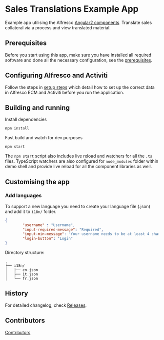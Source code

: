 # Sales Translations Example App

Example app utilising the Alfresco [Angular2 components](https://github.com/Alfresco/alfresco-ng2-components). Translate sales collateral via a process and view translated material.

## Prerequisites

Before you start using this app, make sure you have installed all required software and done all the 
necessary configuration, see the [prerequisites](PREREQUISITES.md).

## Configuring Alfresco and Activiti

Follow the steps in [setup steps](SETUP.md) which detail how to set up the correct data in Alfresco ECM
and Activiti before you run the application.

## Building and running

Install dependencies

```sh
npm install
```

Fast build and watch for dev purposes

```sh
npm start
```

The `npm start` script also includes live reload and watchers for all the `.ts` files.
TypeScript watchers are also configured for `node_modules` folder within demo shell
and provide live reload for all the component libraries as well.

## Customising the app

### Add languages
To support a new language you need to create your language file (.json) and add it to `i18n/` folder.

```json
{
        "username" : "Username",
        "input-required-message": "Required",
        "input-min-message": "Your username needs to be at least 4 characters.",
        "login-button": "Login"
}
```

Directory structure:
```
.
├── i18n/
│   ├── en.json
│   ├── it.json
│   └── fr.json
```


## History

For detailed changelog, check [Releases](https://github.com/Alfresco/sales-translations-example-app/releases).

## Contributors

[Contributors](https://github.com/Alfresco/sales-translations-example-app/graphs/contributors)

